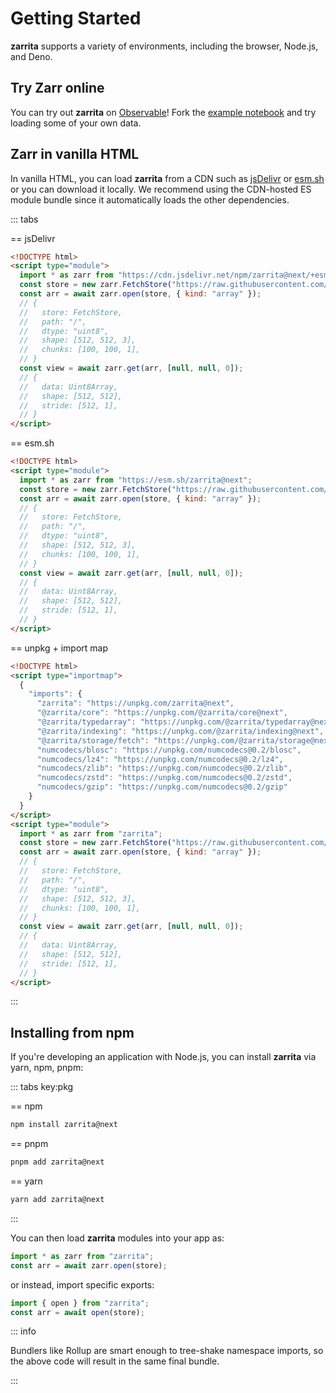 # Getting Started

**zarrita** supports a variety of environments, including the browser, Node.js,
and Deno.

## Try Zarr online

You can try out **zarrita** on
[Observable](https://observablehq.com/d/35b6921f8cb3aeef)! Fork the
[example notebook](https://observablehq.com/d/35b6921f8cb3aeef) and try loading
some of your own data.

## Zarr in vanilla HTML

In vanilla HTML, you can load **zarrita** from a CDN such as
[jsDelivr](https://www.jsdelivr.com/) or [esm.sh](https://esm.sh) or you can
download it locally. We recommend using the CDN-hosted ES module bundle since it
automatically loads the other dependencies.

::: tabs

== jsDelivr

```html
<!DOCTYPE html>
<script type="module">
  import * as zarr from "https://cdn.jsdelivr.net/npm/zarrita@next/+esm";
  const store = new zarr.FetchStore("https://raw.githubusercontent.com/zarr-developers/zarr_implementations/5dc998ac72/examples/zarr.zr/blosc");
  const arr = await zarr.open(store, { kind: "array" });
  // {
  //   store: FetchStore,
  //   path: "/",
  //   dtype: "uint8",
  //   shape: [512, 512, 3],
  //   chunks: [100, 100, 1],
  // }
  const view = await zarr.get(arr, [null, null, 0]);
  // {
  //   data: Uint8Array,
  //   shape: [512, 512],
  //   stride: [512, 1],
  // }
</script>
```

== esm.sh

```html
<!DOCTYPE html>
<script type="module">
  import * as zarr from "https://esm.sh/zarrita@next";
  const store = new zarr.FetchStore("https://raw.githubusercontent.com/zarr-developers/zarr_implementations/5dc998ac72/examples/zarr.zr/blosc");
  const arr = await zarr.open(store, { kind: "array" });
  // {
  //   store: FetchStore,
  //   path: "/",
  //   dtype: "uint8",
  //   shape: [512, 512, 3],
  //   chunks: [100, 100, 1],
  // }
  const view = await zarr.get(arr, [null, null, 0]);
  // {
  //   data: Uint8Array,
  //   shape: [512, 512],
  //   stride: [512, 1],
  // }
</script>
```

== unpkg + import map

```html
<!DOCTYPE html>
<script type="importmap">
  {
    "imports": {
      "zarrita": "https://unpkg.com/zarrita@next",
      "@zarrita/core": "https://unpkg.com/@zarrita/core@next",
      "@zarrita/typedarray": "https://unpkg.com/@zarrita/typedarray@next",
      "@zarrita/indexing": "https://unpkg.com/@zarrita/indexing@next",
      "@zarrita/storage/fetch": "https://unpkg.com/@zarrita/storage@next/dist/src/fetch.js",
      "numcodecs/blosc": "https://unpkg.com/numcodecs@0.2/blosc",
      "numcodecs/lz4": "https://unpkg.com/numcodecs@0.2/lz4",
      "numcodecs/zlib": "https://unpkg.com/numcodecs@0.2/zlib",
      "numcodecs/zstd": "https://unpkg.com/numcodecs@0.2/zstd",
      "numcodecs/gzip": "https://unpkg.com/numcodecs@0.2/gzip"
    }
  }
</script>
<script type="module">
  import * as zarr from "zarrita";
  const store = new zarr.FetchStore("https://raw.githubusercontent.com/zarr-developers/zarr_implementations/5dc998ac72/examples/zarr.zr/blosc");
  const arr = await zarr.open(store, { kind: "array" });
  // {
  //   store: FetchStore,
  //   path: "/",
  //   dtype: "uint8",
  //   shape: [512, 512, 3],
  //   chunks: [100, 100, 1],
  // }
  const view = await zarr.get(arr, [null, null, 0]);
  // {
  //   data: Uint8Array,
  //   shape: [512, 512],
  //   stride: [512, 1],
  // }
</script>
```

:::

## Installing from npm

If you're developing an application with Node.js, you can install **zarrita**
via yarn, npm, pnpm:

::: tabs key:pkg

== npm

```sh
npm install zarrita@next
```

== pnpm

```sh
pnpm add zarrita@next
```

== yarn

```sh
yarn add zarrita@next
```

:::

You can then load **zarrita** modules into your app as:

```javascript
import * as zarr from "zarrita";
const arr = await zarr.open(store);
```

or instead, import specific exports:

```javascript
import { open } from "zarrita";
const arr = await open(store);
```

::: info

Bundlers like Rollup are smart enough to tree-shake namespace imports, so the
above code will result in the same final bundle.

:::
